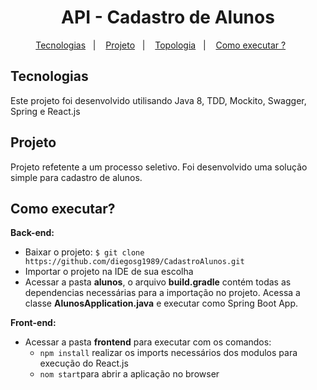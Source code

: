 <h1 align="center">API - Cadastro de Alunos</h1>

<p align="center">
  <a href="#-tecnologias">Tecnologias</a>&nbsp;&nbsp;&nbsp;|&nbsp;&nbsp;&nbsp;
  <a href="#-projeto">Projeto</a>&nbsp;&nbsp;&nbsp;|&nbsp;&nbsp;&nbsp;
  <a href="#-topologia">Topologia</a>&nbsp;&nbsp;&nbsp;|&nbsp;&nbsp;&nbsp;
  <a href="#-executar">Como executar ?</a>&nbsp;&nbsp;&nbsp;&nbsp;&nbsp;&nbsp;
</p>

## Tecnologias

Este projeto foi desenvolvido utilisando Java 8, TDD, Mockito, Swagger, Spring e React.js

## Projeto

Projeto refetente a um processo seletivo. Foi desenvolvido uma solução simple para cadastro de alunos.

## Como executar?

  **Back-end:**

  - Baixar o projeto: `$ git clone https://github.com/diegosg1989/CadastroAlunos.git`
  - Importar o projeto na IDE de sua escolha
  - Acessar a pasta **alunos**, o arquivo **build.gradle** contém todas as dependencias necessárias para a importação no projeto. Acessa a classe **AlunosApplication.java** e executar como Spring Boot App.
  
  **Front-end:**  
  
  - Acessar a pasta **frontend** para executar com os comandos:
    - `npm install` realizar os imports necessários dos modulos para execução do React.js
    - `nom start`para abrir a aplicação no browser
